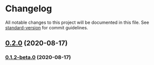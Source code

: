 # Changelog

All notable changes to this project will be documented in this file. See [standard-version](https://github.com/conventional-changelog/standard-version) for commit guidelines.

## [0.2.0](///compare/v0.1.2-beta.0...v0.2.0) (2020-08-17)

### [0.1.2-beta.0](///compare/v0.1.1...v0.1.2-beta.0) (2020-08-17)
